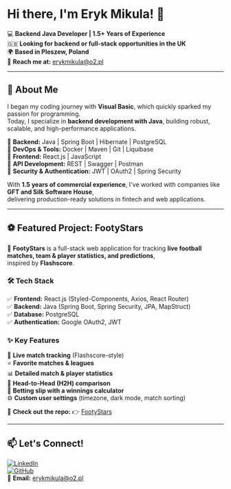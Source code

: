 # **Hi there, I'm Eryk Mikula! 👋**  

💻 **Backend Java Developer | 1.5+ Years of Experience**  
🇬🇧 **Looking for backend or full-stack opportunities in the UK**  
🌍 **Based in Pleszew, Poland**  
📩 **Reach me at:** [erykmikula@o2.pl](mailto:erykmikula@o2.pl)  

---

## 🚀 **About Me**  

I began my coding journey with **Visual Basic**, which quickly sparked my passion for programming.  
Today, I specialize in **backend development with Java**, building robust, scalable, and high-performance applications.  

🔹 **Backend:** Java | Spring Boot | Hibernate | PostgreSQL  
🔹 **DevOps & Tools:** Docker | Maven | Git | Liquibase  
🔹 **Frontend:** React.js | JavaScript  
🔹 **API Development:** REST | Swagger | Postman  
🔹 **Security & Authentication:** JWT | OAuth2 | Spring Security  

With **1.5 years of commercial experience**, I've worked with companies like **GFT and Silk Software House**,  
delivering production-ready solutions in fintech and web applications.  

---

## ⚽ **Featured Project: FootyStars**  

🚀 **FootyStars** is a full-stack web application for tracking **live football matches, team & player statistics, and predictions**,  
inspired by **Flashscore**.  

### 🛠 **Tech Stack**  
✅ **Frontend:** React.js (Styled-Components, Axios, React Router)  
✅ **Backend:** Java (Spring Boot, Spring Security, JPA, MapStruct)  
✅ **Database:** PostgreSQL  
✅ **Authentication:** Google OAuth2, JWT  

### ✨ **Key Features**  
📅 **Live match tracking** (Flashscore-style)  
⭐ **Favorite matches & leagues**  
📊 **Detailed match & player statistics**  
🔢 **Head-to-Head (H2H) comparison**  
🎲 **Betting slip with a winnings calculator**  
⚙️ **Custom user settings** (timezone, dark mode, match sorting)  

🔗 **Check out the repo:** 👉 [FootyStars](https://github.com/mawler7/FootyStats)  

---

## 📫 **Let's Connect!**  

[![LinkedIn](https://img.shields.io/badge/LinkedIn-Eryk%20Mikula-blue?style=flat-square&logo=linkedin)](https://www.linkedin.com/in/erykmikula/)  
[![GitHub](https://img.shields.io/badge/GitHub-mawler7-black?style=flat-square&logo=github)](https://github.com/mawler7)  
📧 **Email:** [erykmikula@o2.pl](mailto:erykmikula@o2.pl)  
